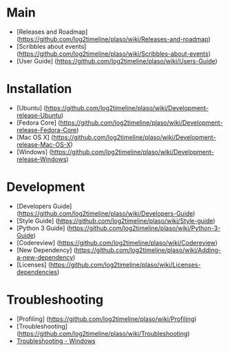 # Main

 * [Releases and Roadmap] (https://github.com/log2timeline/plaso/wiki/Releases-and-roadmap)
 * [Scribbles about events] (https://github.com/log2timeline/plaso/wiki/Scribbles-about-events)
 * [User Guide] (https://github.com/log2timeline/plaso/wiki/Users-Guide)

# Installation

 * [Ubuntu] (https://github.com/log2timeline/plaso/wiki/Development-release-Ubuntu)
 * [Fedora Core] (https://github.com/log2timeline/plaso/wiki/Development-release-Fedora-Core)
 * [Mac OS X] (https://github.com/log2timeline/plaso/wiki/Development-release-Mac-OS-X)
 * [Windows] (https://github.com/log2timeline/plaso/wiki/Development-release-Windows)

# Development

 * [Developers Guide] (https://github.com/log2timeline/plaso/wiki/Developers-Guide)
 * [Style Guide] (https://github.com/log2timeline/plaso/wiki/Style-guide)
 * [Python 3 Guide] (https://github.com/log2timeline/plaso/wiki/Python-3-Guide)
 * [Codereview] (https://github.com/log2timeline/plaso/wiki/Codereview)
 * [New Dependency] (https://github.com/log2timeline/plaso/wiki/Adding-a-new-dependency)
 * [Licenses] (https://github.com/log2timeline/plaso/wiki/Licenses-dependencies)

# Troubleshooting

 * [Profiling] (https://github.com/log2timeline/plaso/wiki/Profiling)
 * [Troubleshooting] (https://github.com/log2timeline/plaso/wiki/Troubleshooting)
 * [Troubleshooting - Windows](https://github.com/log2timeline/plaso/wiki/Troubleshooting-Windows)
